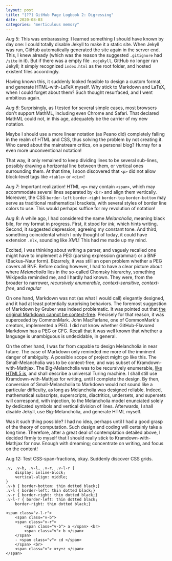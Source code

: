 ```yaml
---
layout: post
title: "[??] GitHub Page Logbook 2: Digressing"
date: 2020-08-03
categories: "merticulous memory"
---
```


*Aug 5*: 
This was embarassing:
I learned something I should have known by day one:
I could totally disable Jekyll to make it a static site.
When Jekyll was run,
GitHub automatically generated the site again in the server end.
This, I knew already (which was the reason the suggested `.gitignore` had `/site` in it).
But if there was a empty file `.nojekyll`,
GitHub no longer ran Jekyll;
it simply recognized `index.html` as the root folder,
and hosted existent files accordingly.

Having known this, it suddenly looked feasible to design a custom format, and generate HTML-with-LaTeX myself.
Why stick to Markdown and LaTeX,
when I could forget about them?
Such thought resurfaced, and I went ambitious again.

*Aug 6*:
Surprisingly, as I tested for several simple cases, most browsers don't support MathML, including even Chrome and Safari.
That declared MathML could not, in this age, adequately be the carrier of my new notation.

Maybe I should use a more linear notation (as Peano did) completely falling in the realm of HTML and CSS, thus solving the problem by not creating it.
Who cared about the mainstream critics, on a personal blog?
Hurray for a even more unconventional notation!

That way, it only remained to keep dividing lines to be several sub-lines, possibly drawing a horizontal line between them, or vertical ones surrounding them.
At that time, I soon discovered that `<p>` did not allow block-level tags like `<table>` or `<div>`!

*Aug 7*:
Important realization!
HTML `<p>` may contain `<span>`, which may accommodate several lines separated by `<br>` and align them vertically.
Moreover, the CSS `border-left` `border-right` `border-top` `border-bottom` may serve as traditional mathematical brackets, with several styles of border line colors to use.
This would perhaps suffice for my revolution of notation!

*Aug 8*:
A while ago, I had considered the name *Melancholia*, meaning black bile, for my format in progress.
First, it stood for *ink*, which hints writing.
Second, it suggested depression, agreeing my constant tone.
And third, something coincidental which I only thought of today, it could have extension `.mlx`, sounding like *XML*!
This had me made up my mind.

Excited, I was thinking about writing a parser,
and vaguely recalled one might have to implement a PEG (parsing expression grammar) or a BNF (Backus–Naur form).
Bizarrely, it was still an open problem whether a PEG covers all BNF.
Before coding however, I had to have a clear picture about where *Melancholia* lies in the so-called Chomsky hierarchy, something Wikipedia reminded me, and I hardly had known.
They were, from the broader to narrower, *recursively enumerable*, *context-sensitive*, *context-free*, and *regular*

On one hand, Markdown was not (as what I would call) elegantly designed,
and it had at least potentially surprising behaviors.
The foremost suggestion of Markdown by Gruber was indeed problematic.
It was pointed out that
    [the original Markdown cannot be context-free](http://roopc.net/posts/2014/eval-stmd/).
Precisely for that reason, it was superceded by CommonMark.
John MacFarlane, one of CommonMark's creators, implemented a PEG.
I did not know whether GitHub-Flavored Markdown has a PEG or CFG.
Recall that it was well known that whether a language is unambiguous is undecidable, in general.

On the other hand, I was far from capable to design Melancholia in near future.
The case of Markdown only reminded me more of the imminent danger of ambiguity.
A possible scope of project might go like this.
The Small-Melancholia was to be context-free,
and was subset of Kramdown-with-Mathjax.
The Big-Melancholia was to be recursively enumerable,
[like HTML5 is](http://trevorjim.com/a-grammar-for-html5/),
and shall describe a universal Turing machine.
I shall still use Kramdown-with-Mathjax for writing,
until I complete the design.
By then, conversion of Small-Melancholia to Markdown would not sound like a particular difficulty, as long as Melancholia was designed reliable.
Indeed, mathematical subscripts, superscripts, diactritics, undersets, and supersets will correspond, with injection, to the Melancholia model enunciated solely by dedicated symbols and vertical division of lines.
Afterwards, I shall disable Jekyll, use Big-Melancholia, and generate HTML myself.

Was it such thing possible?
I had no idea,
perhaps until I had a good grasp of the theory of computation.
Such design and coding will certainly take a long time.
Therefore, after a great deal of contemplation detailed above, I decided firmly to myself that I should really stick to Kramdown-with-Mathjax for now.
Enough with dreaming; concentrate on writing, and focus on the content!

Aug 12: Test CSS-span-fractions, okay.
Suddenly discover CSS grids.

    .v, .v-b, .v-l, .v-r, .v-l-r {
        display: inline-block;
        vertical-align: middle;
    }
    .v-b { border-bottom: thin dotted black;}
    .v-l { border-left: thin dotted black;}
    .v-r { border-right: thin dotted black;}
    .v-l-r { border-left: thin dotted black;
        border-right: thin dotted black;}

    <span class="v-l-r">
        <span class="v-b">
        <span class="v-r">
            <span class="v-b"> a </span> <br>
            <span class="v"> b </span>
        </span>
        - <span class="v"> cd </span>
        </span> <br>
        <span class="v"> x+y+z </span>
    </span>

<!-- problem of greedy parsing of `|` -->

<!-- To do:

- Color Mathjax output (dark blue?)

- Convert (with Python) Hiragana and Qianziwen-chars to Unicode

- Split file of Mathjax configs

-->